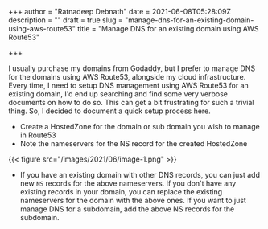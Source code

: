 +++
author = "Ratnadeep Debnath"
date = 2021-06-08T05:28:09Z
description = ""
draft = true
slug = "manage-dns-for-an-existing-domain-using-aws-route53"
title = "Manage DNS for an existing domain using AWS Route53"

+++


I usually purchase my domains from Godaddy, but I prefer to manage DNS for the domains using AWS Route53, alongside my cloud infrastructure. Every time, I need to setup DNS management using AWS Route53 for an existing domain, I'd end up searching and find some very verbose documents on how to do so. This can get a bit frustrating for such a trivial thing. So, I decided to document a quick setup process here.

* Create a HostedZone for the domain or sub domain you wish to manage in Route53
* Note the nameservers for the NS record for the created HostedZone

{{< figure src="/images/2021/06/image-1.png" >}}

* If you have an existing domain with other DNS records, you can just add new `NS` records for the above nameservers. If you don't have any existing records in your domain, you can replace the existing nameservers for the domain with the above ones. If you want to just manage DNS for a subdomain, add the above NS records for the subdomain.



# 

